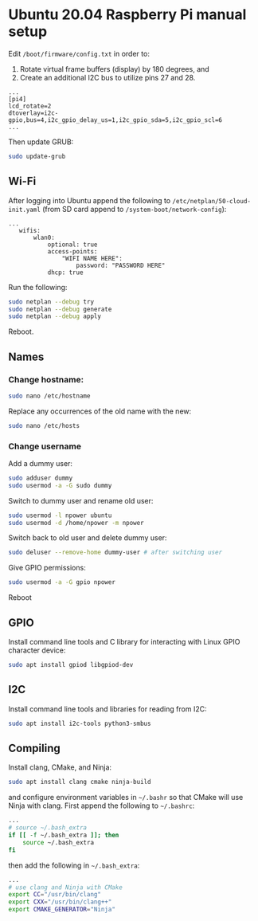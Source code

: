# Ubuntu 20.04 Raspberry Pi manual setup
Edit `/boot/firmware/config.txt` in order to:
 1. Rotate virtual frame buffers (display) by 180 degrees, and
 2. Create an additional I2C bus to utilize pins 27 and 28.
```
...
[pi4]
lcd_rotate=2
dtoverlay=i2c-gpio,bus=4,i2c_gpio_delay_us=1,i2c_gpio_sda=5,i2c_gpio_scl=6
...
```
Then update GRUB:
``` bash
sudo update-grub
```


## Wi-Fi
After logging into Ubuntu append the following to 
`/etc/netplan/50-cloud-init.yaml` (from SD card append to 
`/system-boot/network-config`):
```
...
   wifis:
       wlan0:
           optional: true
           access-points:
               "WIFI NAME HERE":
                   password: "PASSWORD HERE"
           dhcp: true
```

Run the following:
``` bash
sudo netplan --debug try
sudo netplan --debug generate
sudo netplan --debug apply
```
Reboot.

## Names
### Change hostname:
``` bash
sudo nano /etc/hostname
```

Replace any occurrences of the old name with the new:
``` bash
sudo nano /etc/hosts
```

### Change username
Add a dummy user:
``` bash
sudo adduser dummy
sudo usermod -a -G sudo dummy
```

Switch to dummy user and rename old user:
``` bash
sudo usermod -l npower ubuntu
sudo usermod -d /home/npower -m npower
```

Switch back to old user and delete dummy user:
``` bash
sudo deluser --remove-home dummy-user # after switching user
```

Give GPIO permissions:
``` bash
sudo usermod -a -G gpio npower
```
Reboot

## GPIO
Install command line tools and C library for interacting with Linux GPIO character device:
``` bash
sudo apt install gpiod libgpiod-dev
```

## I2C
Install command line tools and libraries for reading from I2C:
``` bash
sudo apt install i2c-tools python3-smbus
```

## Compiling
Install clang, CMake, and Ninja:
``` bash
sudo apt install clang cmake ninja-build
```
and configure environment variables in `~/.bashr` so that CMake will use 
Ninja with clang.
First append the following to `~/.bashrc`:
``` bash
...
# source ~/.bash_extra
if [[ -f ~/.bash_extra ]]; then
    source ~/.bash_extra
fi
```
then add the following in `~/.bash_extra`:

``` bash
...
# use clang and Ninja with CMake
export CC="/usr/bin/clang"
export CXX="/usr/bin/clang++"
export CMAKE_GENERATOR="Ninja"
```

<!--
## ROS
Install `ros-noetic-base` according to instructions from:
http://wiki.ros.org/noetic/Installation/Ubuntu
and append to `~/.bashrc`:
``` bash
...
source /opt/ros/noetic/setup.bash"
```

Setup Python:
``` bash
sudo ln -sv /usr/bin/python3 /usr/bin/python
sudo apt install python3-pip
pip3 install catkin_pkg
```

Add the following in `~/.bash_extra`:
``` bash
# shortcuts
macbook="george@192.168.1.1"

# append to history
export PROMPT_COMMAND="history -a"

# ros environment
if [[ -f /opt/ros/noetic/setup.bash ]]; then
    source /opt/ros/noetic/setup.bash
fi

# catkin workspace
if [[ -f ~/catkin_ws/devel/setup.bash ]]; then
    source ~/catkin_ws/devel/setup.bash
fi
```
-->
